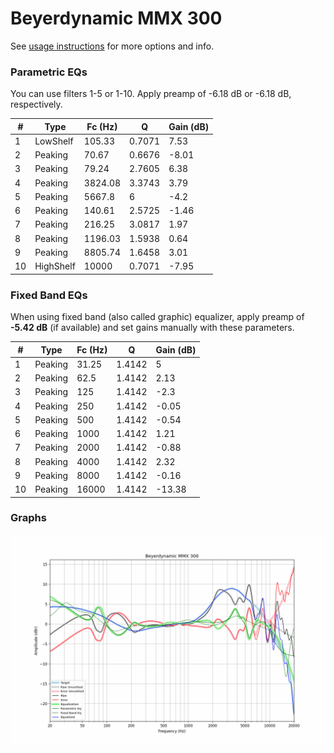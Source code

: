 # Beyerdynamic MMX 300
See [usage instructions](https://github.com/jaakkopasanen/AutoEq#usage) for more options and info.

### Parametric EQs
You can use filters 1-5 or 1-10. Apply preamp of -6.18 dB or -6.18 dB, respectively.

|   # | Type      |   Fc (Hz) |      Q |   Gain (dB) |
|-----|-----------|-----------|--------|-------------|
|   1 | LowShelf  |    105.33 | 0.7071 |        7.53 |
|   2 | Peaking   |     70.67 | 0.6676 |       -8.01 |
|   3 | Peaking   |     79.24 | 2.7605 |        6.38 |
|   4 | Peaking   |   3824.08 | 3.3743 |        3.79 |
|   5 | Peaking   |   5667.8  | 6      |       -4.2  |
|   6 | Peaking   |    140.61 | 2.5725 |       -1.46 |
|   7 | Peaking   |    216.25 | 3.0817 |        1.97 |
|   8 | Peaking   |   1196.03 | 1.5938 |        0.64 |
|   9 | Peaking   |   8805.74 | 1.6458 |        3.01 |
|  10 | HighShelf |  10000    | 0.7071 |       -7.95 |

### Fixed Band EQs
When using fixed band (also called graphic) equalizer, apply preamp of **-5.42 dB** (if available) and set gains manually with these parameters.

|   # | Type    |   Fc (Hz) |      Q |   Gain (dB) |
|-----|---------|-----------|--------|-------------|
|   1 | Peaking |     31.25 | 1.4142 |        5    |
|   2 | Peaking |     62.5  | 1.4142 |        2.13 |
|   3 | Peaking |    125    | 1.4142 |       -2.3  |
|   4 | Peaking |    250    | 1.4142 |       -0.05 |
|   5 | Peaking |    500    | 1.4142 |       -0.54 |
|   6 | Peaking |   1000    | 1.4142 |        1.21 |
|   7 | Peaking |   2000    | 1.4142 |       -0.88 |
|   8 | Peaking |   4000    | 1.4142 |        2.32 |
|   9 | Peaking |   8000    | 1.4142 |       -0.16 |
|  10 | Peaking |  16000    | 1.4142 |      -13.38 |

### Graphs
![](./Beyerdynamic%20MMX%20300.png)
